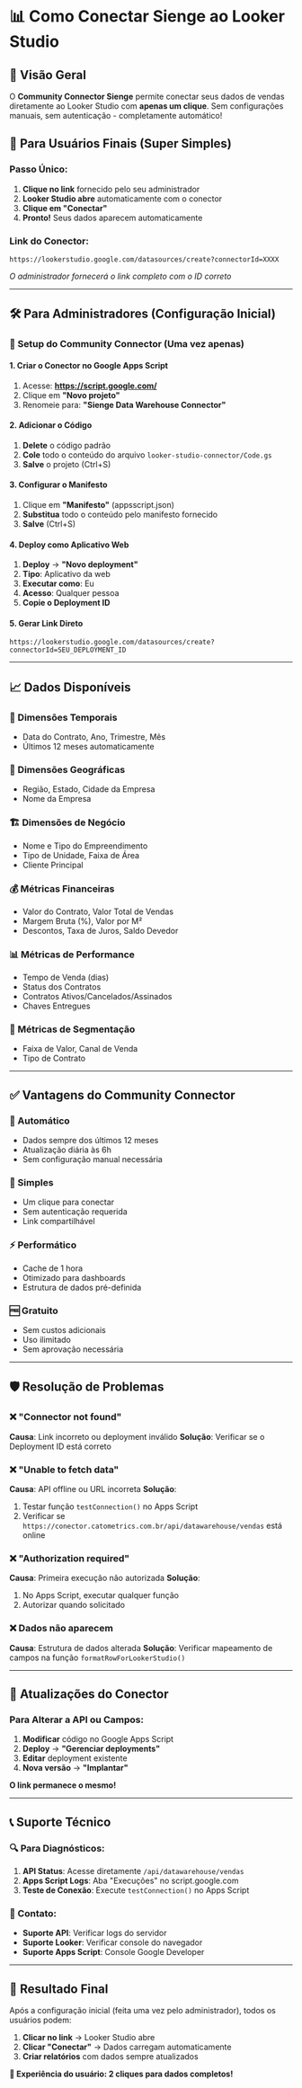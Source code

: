 # 📊 Como Conectar Sienge ao Looker Studio

## 🎯 **Visão Geral**

O **Community Connector Sienge** permite conectar seus dados de vendas diretamente ao Looker Studio com **apenas um clique**. Sem configurações manuais, sem autenticação - completamente automático!

## 🚀 **Para Usuários Finais (Super Simples)**

### **Passo Único:**

1. **Clique no link** fornecido pelo seu administrador
2. **Looker Studio abre** automaticamente com o conector
3. **Clique em "Conectar"**
4. **Pronto!** Seus dados aparecem automaticamente

### **Link do Conector:**

```
https://lookerstudio.google.com/datasources/create?connectorId=XXXX
```

_O administrador fornecerá o link completo com o ID correto_

---

## 🛠️ **Para Administradores (Configuração Inicial)**

### **🔧 Setup do Community Connector (Uma vez apenas)**

#### **1. Criar o Conector no Google Apps Script**

1. Acesse: **https://script.google.com/**
2. Clique em **"Novo projeto"**
3. Renomeie para: **"Sienge Data Warehouse Connector"**

#### **2. Adicionar o Código**

1. **Delete** o código padrão
2. **Cole** todo o conteúdo do arquivo `looker-studio-connector/Code.gs`
3. **Salve** o projeto (Ctrl+S)

#### **3. Configurar o Manifesto**

1. Clique em **"Manifesto"** (appsscript.json)
2. **Substitua** todo o conteúdo pelo manifesto fornecido
3. **Salve** (Ctrl+S)

#### **4. Deploy como Aplicativo Web**

1. **Deploy** → **"Novo deployment"**
2. **Tipo**: Aplicativo da web
3. **Executar como**: Eu
4. **Acesso**: Qualquer pessoa
5. **Copie o Deployment ID**

#### **5. Gerar Link Direto**

```
https://lookerstudio.google.com/datasources/create?connectorId=SEU_DEPLOYMENT_ID
```

---

## 📈 **Dados Disponíveis**

### **📅 Dimensões Temporais**

- Data do Contrato, Ano, Trimestre, Mês
- Últimos 12 meses automaticamente

### **🏢 Dimensões Geográficas**

- Região, Estado, Cidade da Empresa
- Nome da Empresa

### **🏗️ Dimensões de Negócio**

- Nome e Tipo do Empreendimento
- Tipo de Unidade, Faixa de Área
- Cliente Principal

### **💰 Métricas Financeiras**

- Valor do Contrato, Valor Total de Vendas
- Margem Bruta (%), Valor por M²
- Descontos, Taxa de Juros, Saldo Devedor

### **📊 Métricas de Performance**

- Tempo de Venda (dias)
- Status dos Contratos
- Contratos Ativos/Cancelados/Assinados
- Chaves Entregues

### **🎯 Métricas de Segmentação**

- Faixa de Valor, Canal de Venda
- Tipo de Contrato

---

## ✅ **Vantagens do Community Connector**

### **🔄 Automático**

- Dados sempre dos últimos 12 meses
- Atualização diária às 6h
- Sem configuração manual necessária

### **🎯 Simples**

- Um clique para conectar
- Sem autenticação requerida
- Link compartilhável

### **⚡ Performático**

- Cache de 1 hora
- Otimizado para dashboards
- Estrutura de dados pré-definida

### **🆓 Gratuito**

- Sem custos adicionais
- Uso ilimitado
- Sem aprovação necessária

---

## 🛡️ **Resolução de Problemas**

### **❌ "Connector not found"**

**Causa**: Link incorreto ou deployment inválido
**Solução**: Verificar se o Deployment ID está correto

### **❌ "Unable to fetch data"**

**Causa**: API offline ou URL incorreta
**Solução**:

1. Testar função `testConnection()` no Apps Script
2. Verificar se `https://conector.catometrics.com.br/api/datawarehouse/vendas` está online

### **❌ "Authorization required"**

**Causa**: Primeira execução não autorizada
**Solução**:

1. No Apps Script, executar qualquer função
2. Autorizar quando solicitado

### **❌ Dados não aparecem**

**Causa**: Estrutura de dados alterada
**Solução**: Verificar mapeamento de campos na função `formatRowForLookerStudio()`

---

## 🔄 **Atualizações do Conector**

### **Para Alterar a API ou Campos:**

1. **Modificar** código no Google Apps Script
2. **Deploy** → **"Gerenciar deployments"**
3. **Editar** deployment existente
4. **Nova versão** → **"Implantar"**

**O link permanece o mesmo!**

---

## 📞 **Suporte Técnico**

### **🔍 Para Diagnósticos:**

1. **API Status**: Acesse diretamente `/api/datawarehouse/vendas`
2. **Apps Script Logs**: Aba "Execuções" no script.google.com
3. **Teste de Conexão**: Execute `testConnection()` no Apps Script

### **📧 Contato:**

- **Suporte API**: Verificar logs do servidor
- **Suporte Looker**: Verificar console do navegador
- **Suporte Apps Script**: Console Google Developer

---

## 🎉 **Resultado Final**

Após a configuração inicial (feita uma vez pelo administrador), todos os usuários podem:

1. **Clicar no link** → Looker Studio abre
2. **Clicar "Conectar"** → Dados carregam automaticamente
3. **Criar relatórios** com dados sempre atualizados

**🚀 Experiência do usuário: 2 cliques para dados completos!**
